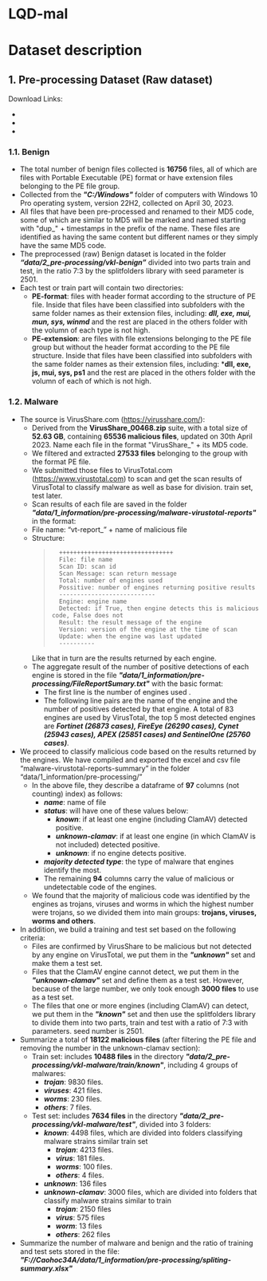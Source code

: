 # LQD-mal
# **Dataset description**

## **1. Pre-processing Dataset (Raw dataset)**

Download Links:
- [Pre-Part-012]:   <https://drive.google.com/drive/folders/1cGpI4aUXohR6IujEk3ZZvenHlE_cv-GX>
- [Pre-Part-345]:   <https://drive.google.com/drive/folders/1v9TdEmptdn7wqkfOYMmdc4FxSNYEG-8H>
- [Pre-Part-67]:    <https://drive.google.com/drive/folders/1l-qVoqjQSmumoW3Q6LjwUtfLp-FDGKj_>
    
### 1.1. Benign 

- The total number of benign files collected is **16756** files, all of which are files with Portable Executable (PE) format or have extension files belonging to the PE file group. 
- Collected from the ***"C:/Windows"*** folder of computers with Windows 10 Pro operating system, version 22H2, collected on April 30, 2023. 
- All files that have been pre-processed and renamed to their MD5 code, some of which are similar to MD5 will be marked and named starting with "dup_" + timestamps in the prefix of the name. These files are identified as having the same content but different names or they simply have the same MD5 code.
- The preprocessed (raw) Benign dataset is located in the folder ***“data/2_pre-processing/vkl-benign”*** divided into two parts train and test, in the ratio 7:3 by the splitfolders library with seed parameter is 2501. 
- Each test or train part will contain two directories: 
    - **PE-format**: files with header format according to the structure of PE file. Inside that files have been classified into subfolders with the same folder names as their extension files, including: ***dll, exe, mui, mun, sys, winmd*** and the rest are placed in the others folder with the volumn of each type is not high.
    - **PE-extension**: are files with file extensions belonging to the PE file group but without the header format according to the PE file structure. Inside that files have been classified into subfolders with the same folder names as their extension files, including: ***dll, exe, js, mui, sys, ps1** and the rest are placed in the others folder with the volumn of each of which is not high.
    
### 1.2. Malware 
- The source is VirusShare.com (https://virusshare.com/): 
    - Derived from the **VirusShare_00468.zip** suite, with a total size of **52.63 GB**, containing **65536 malicious files**, updated on 30th April 2023. Name each file in the format "VirusShare_" + its MD5 code. 
	- We filtered and extracted **27533 files** belonging to the group with the format PE file. 
	- We submitted those files to VirusTotal.com (https://www.virustotal.com) to scan and get the scan results of VirusTotal to classify malware as well as base for division. train set, test later. 
	- Scan results of each file are saved in the folder ***"data/1_information/pre-processing/malware-virustotal-reports"*** in the format:
	- File name: “vt-report_” + name of malicious file 
	- Structure:
        >	    ++++++++++++++++++++++++++++++++ 
        >	    File: file name 
        >	    Scan ID: scan id 
        >	    Scan Message: scan return message 
        >	    Total: number of engines used 
        >	    Possitive: number of engines returning positive results 
        >	    --------------------------- 
        >	    Engine: engine name 
        >	    Detected: if True, then engine detects this is malicious code, False does not 
        >	    Result: the result message of the engine 
        >	    Version: version of the engine at the time of scan 
        >	    Update: when the engine was last updated 
        >	    ----------
	    Like that in turn are the results returned by each engine. 
	- The aggregate result of the number of positive detections of each engine is stored in the file ***"data/1_information/pre-processing/FileReportSumary.txt"*** with the basic format: 
	    * The first line is the number of engines used . 
	    * The following line pairs are the name of the engine and the number of positives detected by that engine. A total of 83 engines are used by VirusTotal, the top 5 most detected engines are ***Fortinet (26873 cases), FireEye (26290 cases), Cynet (25943 cases), APEX (25851 cases) and SentinelOne (25760 cases)***.
- We proceed to classify malicious code based on the results returned by the engines. We have compiled and exported the excel and csv file “malware-virustotal-reports-summary” in the folder “data/1_information/pre-processing/” 
    - In the above file, they describe a dataframe of **97** columns (not counting) index) as follows: 
        - ***name***: name of file 
        - ***status***: will have one of these values below: 
            - ***known***: if at least one engine (including ClamAV) detected positive. 
            - ***unknown-clamav***: if at least one engine (in which ClamAV is not included) detected positive. 
            - ***unknown***: if no engine detects positive. 
        - ***majority detected type***: the type of malware that engines identify the most.
        - The remaining **94** columns carry the value of malicious or undetectable code of the engines. 
    - We found that the majority of malicious code was identified by the engines as trojans, viruses and worms in which the highest number were trojans, so we divided them into main groups: **trojans, viruses, worms and others**.
- In addition, we build a training and test set based on the following criteria: 
    - Files are confirmed by VirusShare to be malicious but not detected by any engine on VirusTotal, we put them in the ***"unknown"*** set and make them a test set. 
    - Files that the ClamAV engine cannot detect, we put them in the ***"unknown-clamav"*** set and define them as a test set. However, because of the large number, we only took enough **3000 files** to use as a test set. 
    - The files that one or more engines (including ClamAV) can detect, we put them in the ***"known"*** set and then use the splitfolders library to divide them into two parts, train and test with a ratio of 7:3 with parameters. seed number is 2501.
- Summarize a total of **18122 malicious files** (after filtering the PE file and removing the number in the unknown-clamav section): 
    - Train set: includes **10488 files** in the directory ***"data/2_pre-processing/vkl-malware/train/known"***, including 4 groups of malwares: 
        - ***trojan***: 9830 files. 
        - ***viruses***: 421 files. 
        - ***worms***: 230 files. 
        - ***others***: 7 files. 
    - Test set: includes **7634 files** in the directory ***"data/2_pre-processing/vkl-malware/test"***, divided into 3 folders: 
        - ***known***: 4498 files, which are divided into folders classifying malware strains similar train set 
            - ***trojan***: 4213 files. 
            - ***virus***: 181 files. 
            - ***worms***: 100 files. 
            - ***others***: 4 files. 
        - ***unknown***: 136 files
        - ***unknown-clamav***: 3000 files, which are divided into folders that classify malware strains similar to train 
            - ***trojan***: 2150 files 
            - ***virus***: 575 files 
            - ***worm***: 13 files 
            - ***others***: 262 files 
- Summarize the number of malware and benign and the ratio of training and test sets stored in the file: 
***"F://Caohoc34A/data/1_information/pre-processing/spliting-summary.xlsx"***
